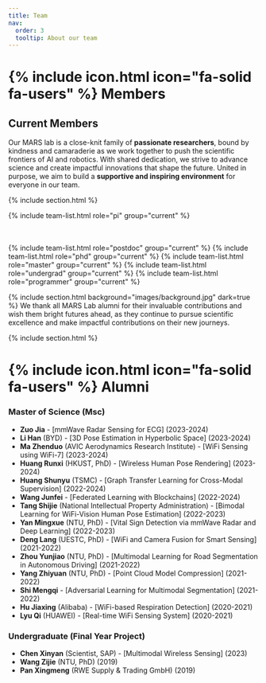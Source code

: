 ```yaml
---
title: Team
nav:
  order: 3
  tooltip: About our team
---
```


# {% include icon.html icon="fa-solid fa-users" %} Members

## Current Members

Our MARS lab is a close-knit family of **passionate researchers**, bound by kindness and camaraderie as we work together to push the scientific frontiers of AI and robotics. 
With shared dedication, we strive to advance science and create impactful innovations that shape the future. United in purpose, we aim to build a **supportive and inspiring environment** for everyone in our team.

{% include section.html %}

{% include team-list.html role="pi" group="current" %}

<br><br>
{% include team-list.html role="postdoc" group="current" %}
{% include team-list.html role="phd" group="current" %}
{% include team-list.html role="master" group="current" %}
{% include team-list.html role="undergrad" group="current" %}
{% include team-list.html role="programmer" group="current" %}


{% include section.html background="images/background.jpg" dark=true %}
We thank all MARS Lab alumni for their invaluable contributions and wish them bright futures ahead, as they continue to pursue scientific excellence and make impactful contributions on their new journeys.

{% include section.html %}
# {% include icon.html icon="fa-solid fa-users" %} Alumni

### Master of Science (Msc)
<ul>
  <li><strong>Zuo Jia</strong> - [mmWave Radar Sensing for ECG] (2023-2024)</li>
  <li><strong>Li Han</strong> (BYD) - [3D Pose Estimation in Hyperbolic Space] (2023-2024)</li>
  <li><strong>Ma Zhenduo</strong> (AVIC Aerodynamics Research Institute) - [WiFi Sensing using WiFi-7] (2023-2024)</li>
  <li><strong>Huang Runxi</strong> (HKUST, PhD) - [Wireless Human Pose Rendering] (2023-2024)</li>
  <li><strong>Huang Shunyu</strong> (TSMC) - [Graph Transfer Learning for Cross-Modal Supervision] (2022-2024)</li>
  <li><strong>Wang Junfei</strong> - [Federated Learning with Blockchains] (2022-2024)</li>
  <li><strong>Tang Shijie</strong> (National Intellectual Property Administration) - [Bimodal Learning for WiFi-Vision Human Pose Estimation] (2022-2023)</li>
  <li><strong>Yan Mingxue</strong> (NTU, PhD) - [Vital Sign Detection via mmWave Radar and Deep Learning] (2022-2023)</li>
  <li><strong>Deng Lang</strong> (UESTC, PhD) - [WiFi and Camera Fusion for Smart Sensing] (2021-2022)</li>
  <li><strong>Zhou Yunjiao</strong> (NTU, PhD) - [Multimodal Learning for Road Segmentation in Autonomous Driving] (2021-2022)</li>
  <li><strong>Yang Zhiyuan</strong> (NTU, PhD) - [Point Cloud Model Compression] (2021-2022)</li>
  <li><strong>Shi Mengqi</strong> - [Adversarial Learning for Multimodal Segmentation] (2021-2022)</li>
  <li><strong>Hu Jiaxing</strong> (Alibaba) - [WiFi-based Respiration Detection] (2020-2021)</li>
  <li><strong>Lyu Qi</strong> (HUAWEI) - [Real-time WiFi Sensing System] (2020-2021)</li>
</ul>

### Undergraduate (Final Year Project)
<ul>
  <li><strong>Chen Xinyan</strong> (Scientist, SAP) - [Multimodal Wireless Sensing] (2023)</li>
  <li><strong>Wang Zijie</strong> (NTU, PhD) (2019)</li>
  <li><strong>Pan Xingmeng</strong> (RWE Supply &amp; Trading GmbH) (2019)</li>
</ul>
